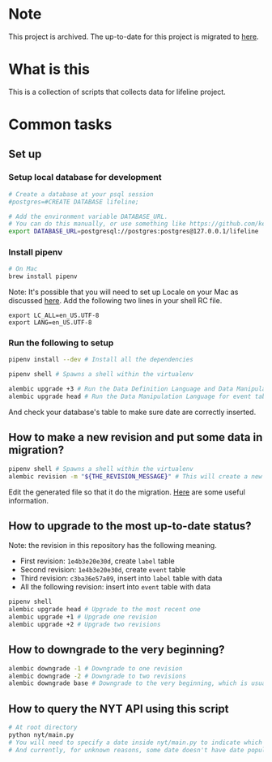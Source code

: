 # Note
This project is archived. The up-to-date for this project is migrated to [here](https://github.com/xzjia/dejaview-scraper).

# What is this

This is a collection of scripts that collects data for lifeline project.

# Common tasks

## Set up

### Setup local database for development

```bash
# Create a database at your psql session
#postgres=#CREATE DATABASE lifeline;

# Add the environment variable DATABASE_URL.
# You can do this manually, or use something like https://github.com/kennethreitz/autoenv
export DATABASE_URL=postgresql://postgres:postgres@127.0.0.1/lifeline
```

### Install pipenv

```bash
# On Mac
brew install pipenv
```

Note: It's possible that you will need to set up Locale on your Mac as discussed [here](https://github.com/pypa/pipenv/issues/187).
Add the following two lines in your shell RC file.

```
export LC_ALL=en_US.UTF-8
export LANG=en_US.UTF-8
```

### Run the following to setup

```bash
pipenv install --dev # Install all the dependencies

pipenv shell # Spawns a shell within the virtualenv

alembic upgrade +3 # Run the Data Definition Language and Data Manipulation Language for label table
alembic upgrade head # Run the Data Manipulation Language for event table
```

And check your database's table to make sure date are correctly inserted.

## How to make a new revision and put some data in migration?

```bash
pipenv shell # Spawns a shell within the virtualenv
alembic revision -m "${THE_REVISION_MESSAGE}" # This will create a new revision and a new file will be generated under alembic/versions
```

Edit the generated file so that it do the migration. [Here](http://alembic.zzzcomputing.com/en/latest/ops.html) are some useful information.

## How to upgrade to the most up-to-date status?

Note: the revision in this repository has the following meaning.

- First revision: `1e4b3e20e30d`, create `label` table
- Second revision: `1e4b3e20e30d`, create `event` table
- Third revision: `c3ba36e57a09`, insert into `label` table with data
- All the following revision: insert into `event` table with data

```bash
pipenv shell
alembic upgrade head # Upgrade to the most recent one
alembic upgrade +1 # Upgrade one revision
alembic upgrade +2 # Upgrade two revisions
```

## How to downgrade to the very beginning?

```bash
alembic downgrade -1 # Downgrade to one revision
alembic downgrade -2 # Downgrade to two revisions
alembic downgrade base # Downgrade to the very beginning, which is usually a fresh start
```

## How to query the NYT API using this script

```bash
# At root directory
python nyt/main.py
# You will need to specify a date inside nyt/main.py to indicate which date's data you want.
# And currently, for unknown reasons, some date doesn't have date populated correctly.
```
